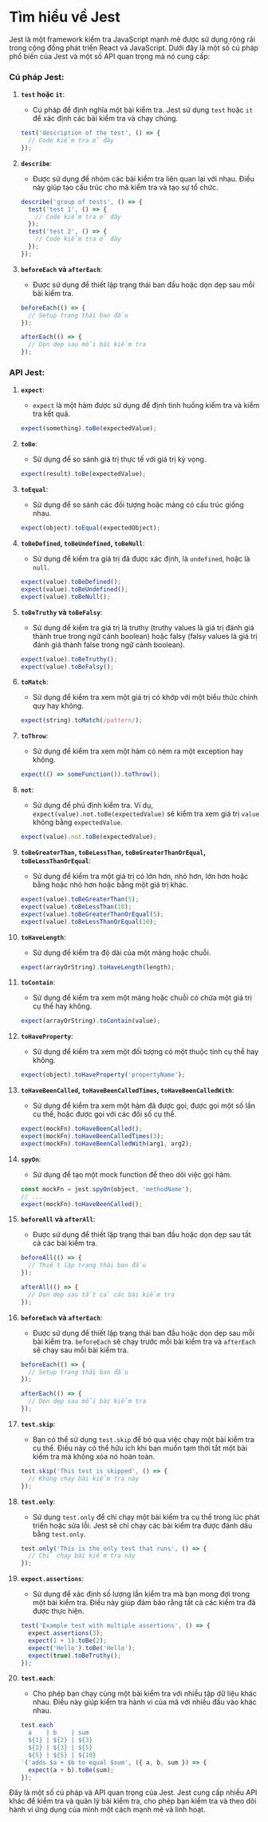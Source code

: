 # Tìm hiểu về Jest
Jest là một framework kiểm tra JavaScript mạnh mẽ được sử dụng rộng rãi trong cộng đồng phát triển React và JavaScript. Dưới đây là một số cú pháp phổ biến của Jest và một số API quan trọng mà nó cung cấp:

### Cú pháp Jest:

1. **`test` hoặc `it`**:
   - Cú pháp để định nghĩa một bài kiểm tra. Jest sử dụng `test` hoặc `it` để xác định các bài kiểm tra và chạy chúng.

   ```javascript
   test('description of the test', () => {
     // Code kiểm tra ở đây
   });
   ```

2. **`describe`**:
   - Được sử dụng để nhóm các bài kiểm tra liên quan lại với nhau. Điều này giúp tạo cấu trúc cho mã kiểm tra và tạo sự tổ chức.

   ```javascript
   describe('group of tests', () => {
     test('test 1', () => {
       // Code kiểm tra ở đây
     });
     test('test 2', () => {
       // Code kiểm tra ở đây
     });
   });
   ```

3. **`beforeEach` và `afterEach`**:
   - Được sử dụng để thiết lập trạng thái ban đầu hoặc dọn dẹp sau mỗi bài kiểm tra.

   ```javascript
   beforeEach(() => {
     // Setup trạng thái ban đầu
   });

   afterEach(() => {
     // Dọn dẹp sau mỗi bài kiểm tra
   });
   ```

### API Jest:

1. **`expect`**:
   - `expect` là một hàm được sử dụng để định tình huống kiểm tra và kiểm tra kết quả.

   ```javascript
   expect(something).toBe(expectedValue);
   ```

2. **`toBe`**:
   - Sử dụng để so sánh giá trị thực tế với giá trị kỳ vọng. 

   ```javascript
   expect(result).toBe(expectedValue);
   ```

3. **`toEqual`**:
   - Sử dụng để so sánh các đối tượng hoặc mảng có cấu trúc giống nhau.

   ```javascript
   expect(object).toEqual(expectedObject);
   ```

4. **`toBeDefined`, `toBeUndefined`, `toBeNull`**:
   - Sử dụng để kiểm tra giá trị đã được xác định, là `undefined`, hoặc là `null`.

   ```javascript
   expect(value).toBeDefined();
   expect(value).toBeUndefined();
   expect(value).toBeNull();
   ```

5. **`toBeTruthy` và `toBeFalsy`**:
   - Sử dụng để kiểm tra giá trị là truthy (truthy values là giá trị đánh giá thành true trong ngữ cảnh boolean) hoặc falsy (falsy values là giá trị đánh giá thành false trong ngữ cảnh boolean).

   ```javascript
   expect(value).toBeTruthy();
   expect(value).toBeFalsy();
   ```

6. **`toMatch`**:
   - Sử dụng để kiểm tra xem một giá trị có khớp với một biểu thức chính quy hay không.

   ```javascript
   expect(string).toMatch(/pattern/);
   ```

7. **`toThrow`**:
   - Sử dụng để kiểm tra xem một hàm có ném ra một exception hay không.

   ```javascript
   expect(() => someFunction()).toThrow();
   ```


8. **`not`**:
   - Sử dụng để phủ định kiểm tra. Ví dụ, `expect(value).not.toBe(expectedValue)` sẽ kiểm tra xem giá trị `value` không bằng `expectedValue`.

   ```javascript
   expect(value).not.toBe(expectedValue);
   ```

9. **`toBeGreaterThan`, `toBeLessThan`, `toBeGreaterThanOrEqual`, `toBeLessThanOrEqual`**:
   - Sử dụng để kiểm tra một giá trị có lớn hơn, nhỏ hơn, lớn hơn hoặc bằng hoặc nhỏ hơn hoặc bằng một giá trị khác.

   ```javascript
   expect(value).toBeGreaterThan(5);
   expect(value).toBeLessThan(10);
   expect(value).toBeGreaterThanOrEqual(5);
   expect(value).toBeLessThanOrEqual(10);
   ```

10. **`toHaveLength`**:
    - Sử dụng để kiểm tra độ dài của một mảng hoặc chuỗi.

    ```javascript
    expect(arrayOrString).toHaveLength(length);
    ```

11. **`toContain`**:
    - Sử dụng để kiểm tra xem một mảng hoặc chuỗi có chứa một giá trị cụ thể hay không.

    ```javascript
    expect(arrayOrString).toContain(value);
    ```

12. **`toHaveProperty`**:
    - Sử dụng để kiểm tra xem một đối tượng có một thuộc tính cụ thể hay không.

    ```javascript
    expect(object).toHaveProperty('propertyName');
    ```

13. **`toHaveBeenCalled`, `toHaveBeenCalledTimes`, `toHaveBeenCalledWith`**:
    - Sử dụng để kiểm tra xem một hàm đã được gọi, được gọi một số lần cụ thể, hoặc được gọi với các đối số cụ thể.

    ```javascript
    expect(mockFn).toHaveBeenCalled();
    expect(mockFn).toHaveBeenCalledTimes(3);
    expect(mockFn).toHaveBeenCalledWith(arg1, arg2);
    ```

14. **`spyOn`**:
    - Sử dụng để tạo một mock function để theo dõi việc gọi hàm.

    ```javascript
    const mockFn = jest.spyOn(object, 'methodName');
    // ...
    expect(mockFn).toHaveBeenCalled();
    ```

15. **`beforeAll` và `afterAll`**:
    - Được sử dụng để thiết lập trạng thái ban đầu hoặc dọn dẹp sau tất cả các bài kiểm tra.

    ```javascript
    beforeAll(() => {
      // Thiết lập trạng thái ban đầu
    });

    afterAll(() => {
      // Dọn dẹp sau tất cả các bài kiểm tra
    });
    ```

16. **`beforeEach` và `afterEach`**:
    - Được sử dụng để thiết lập trạng thái ban đầu hoặc dọn dẹp sau mỗi bài kiểm tra. `beforeEach` sẽ chạy trước mỗi bài kiểm tra và `afterEach` sẽ chạy sau mỗi bài kiểm tra.

    ```javascript
    beforeEach(() => {
      // Setup trạng thái ban đầu
    });

    afterEach(() => {
      // Dọn dẹp sau mỗi bài kiểm tra
    });
    ```

17. **`test.skip`**:
    - Bạn có thể sử dụng `test.skip` để bỏ qua việc chạy một bài kiểm tra cụ thể. Điều này có thể hữu ích khi bạn muốn tạm thời tắt một bài kiểm tra mà không xóa nó hoàn toàn.

    ```javascript
    test.skip('This test is skipped', () => {
      // Không chạy bài kiểm tra này
    });
    ```

18. **`test.only`**:
    - Sử dụng `test.only` để chỉ chạy một bài kiểm tra cụ thể trong lúc phát triển hoặc sửa lỗi. Jest sẽ chỉ chạy các bài kiểm tra được đánh dấu bằng `test.only`.

    ```javascript
    test.only('This is the only test that runs', () => {
      // Chỉ chạy bài kiểm tra này
    });
    ```

19. **`expect.assertions`**:
    - Sử dụng để xác định số lượng lần kiểm tra mà bạn mong đợi trong một bài kiểm tra. Điều này giúp đảm bảo rằng tất cả các kiểm tra đã được thực hiện.

    ```javascript
    test('Example test with multiple assertions', () => {
      expect.assertions(3);
      expect(1 + 1).toBe(2);
      expect('Hello').toBe('Hello');
      expect(true).toBeTruthy();
    });
    ```

20. **`test.each`**:
    - Cho phép bạn chạy cùng một bài kiểm tra với nhiều tập dữ liệu khác nhau. Điều này giúp kiểm tra hành vi của mã với nhiều đầu vào khác nhau.

    ```javascript
    test.each`
      a    | b    | sum
      ${1} | ${2} | ${3}
      ${2} | ${3} | ${5}
      ${5} | ${5} | ${10}
    `('adds $a + $b to equal $sum', ({ a, b, sum }) => {
      expect(a + b).toBe(sum);
    });
    ```

Đây là một số cú pháp và API quan trọng của Jest. Jest cung cấp nhiều API khác để kiểm tra và quản lý bài kiểm tra, cho phép bạn kiểm tra và theo dõi hành vi ứng dụng của mình một cách mạnh mẽ và linh hoạt.